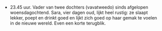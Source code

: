 - 23.45 uur. Vader van twee dochters (vavatweedo) sinds afgelopen woensdagochtend. Sara, vier dagen oud, lijkt heel rustig: ze slaapt lekker, poept en drinkt goed en lijkt zich goed op haar gemak te voelen in de nieuwe wereld. Even een korte terugblik.